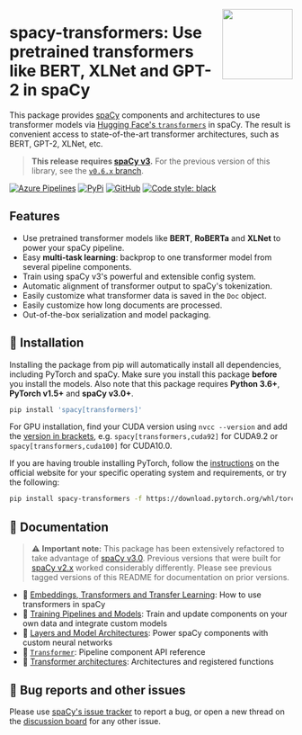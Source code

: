 <a href="https://explosion.ai"><img src="https://explosion.ai/assets/img/logo.svg" width="125" height="125" align="right" /></a>

# spacy-transformers: Use pretrained transformers like BERT, XLNet and GPT-2 in spaCy

This package provides [spaCy](https://github.com/explosion/spaCy) components and
architectures to use transformer models via
[Hugging Face's `transformers`](https://github.com/huggingface/transformers) in
spaCy. The result is convenient access to state-of-the-art transformer
architectures, such as BERT, GPT-2, XLNet, etc.

> **This release requires [spaCy v3](https://spacy.io/usage/v3).** For
> the previous version of this library, see the
> [`v0.6.x` branch](https://github.com/explosion/spacy-transformers/tree/v0.6.x).

[![Azure Pipelines](https://img.shields.io/azure-devops/build/explosion-ai/public/18/master.svg?logo=azure-pipelines&style=flat-square)](https://dev.azure.com/explosion-ai/public/_build?definitionId=18)
[![PyPi](https://img.shields.io/pypi/v/spacy-transformers.svg?style=flat-square&logo=pypi&logoColor=white)](https://pypi.python.org/pypi/spacy-transformers)
[![GitHub](https://img.shields.io/github/release/explosion/spacy-transformers/all.svg?style=flat-square&logo=github)](https://github.com/explosion/spacy-transformers/releases)
[![Code style: black](https://img.shields.io/badge/code%20style-black-000000.svg?style=flat-square)](https://github.com/ambv/black)

## Features

- Use pretrained transformer models like **BERT**, **RoBERTa** and **XLNet** to
  power your spaCy pipeline.
- Easy **multi-task learning**: backprop to one transformer model from several
  pipeline components.
- Train using spaCy v3's powerful and extensible config system.
- Automatic alignment of transformer output to spaCy's tokenization.
- Easily customize what transformer data is saved in the `Doc` object.
- Easily customize how long documents are processed.
- Out-of-the-box serialization and model packaging.

## 🚀 Installation

Installing the package from pip will automatically install all dependencies,
including PyTorch and spaCy. Make sure you install this package **before** you
install the models. Also note that this package requires **Python 3.6+**,
**PyTorch v1.5+** and **spaCy v3.0+**.

```bash
pip install 'spacy[transformers]'
```

For GPU installation, find your CUDA version using `nvcc --version` and add the
[version in brackets](https://spacy.io/usage/#gpu), e.g.
`spacy[transformers,cuda92]` for CUDA9.2 or `spacy[transformers,cuda100]` for
CUDA10.0.

If you are having trouble installing PyTorch, follow the
[instructions](https://pytorch.org/get-started/locally/) on the official website
for your specific operating system and requirements, or try the following:

```bash
pip install spacy-transformers -f https://download.pytorch.org/whl/torch_stable.html
```

## 📖 Documentation

> ⚠️ **Important note:** This package has been extensively refactored to take
> advantage of [spaCy v3.0](https://spacy.io). Previous versions that
> were built for [spaCy v2.x](https://v2.spacy.io) worked considerably
> differently. Please see previous tagged versions of this README for
> documentation on prior versions.

- 📘
  [Embeddings, Transformers and Transfer Learning](https://spacy.io/usage/embeddings-transformers):
  How to use transformers in spaCy
- 📘 [Training Pipelines and Models](https://spacy.io/usage/training):
  Train and update components on your own data and integrate custom models
- 📘
  [Layers and Model Architectures](https://spacy.io/usage/layers-architectures):
  Power spaCy components with custom neural networks
- 📗 [`Transformer`](https://spacy.io/api/transformer): Pipeline
  component API reference
- 📗
  [Transformer architectures](https://spacy.io/api/architectures#transformers):
  Architectures and registered functions

## 🐛 Bug reports and other issues

Please use [spaCy's issue tracker](https://github.com/explosion/spaCy/issues) to report a bug, or open a new thread on the
[discussion board](https://github.com/explosion/spaCy/discussions)
for any other issue.
